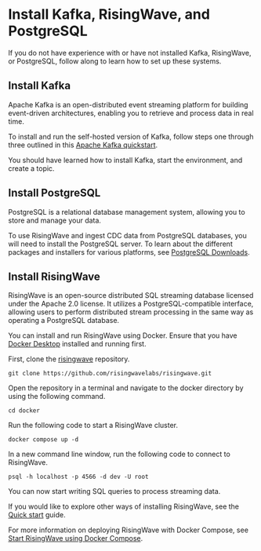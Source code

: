 # Install Kafka, RisingWave, and PostgreSQL

If you do not have experience with or have not installed Kafka, RisingWave, or PostgreSQL, follow along to learn how to set up these systems.

## Install Kafka

Apache Kafka is an open-distributed event streaming platform for building event-driven architectures, enabling you to retrieve and process data in real time. 

To install and run the self-hosted version of Kafka, follow steps one through three outlined in this [Apache Kafka quickstart](https://kafka.apache.org/quickstart).

You should have learned how to install Kafka, start the environment, and create a topic. 

## Install PostgreSQL

PostgreSQL is a relational database management system, allowing you to store and manage your data.

To use RisingWave and ingest CDC data from PostgreSQL databases, you will need to install the PostgreSQL server. To learn about the different packages and installers for various platforms, see [PostgreSQL Downloads](https://www.postgresql.org/download/).

## Install RisingWave

RisingWave is an open-source distributed SQL streaming database licensed under the Apache 2.0 license. It utilizes a PostgreSQL-compatible interface, allowing users to perform distributed stream processing in the same way as operating a PostgreSQL database.

You can install and run RisingWave using Docker. Ensure that you have [Docker Desktop](https://docs.docker.com/get-docker/) installed and running first. 

First, clone the [risingwave](https://github.com/risingwavelabs/risingwave) repository.

```terminal
git clone https://github.com/risingwavelabs/risingwave.git
```

Open the repository in a terminal and navigate to the docker directory by using the following command.

```terminal
cd docker
```

Run the following code to start a RisingWave cluster.

```terminal
docker compose up -d
```

In a new command line window, run the following code to connect to RisingWave.

```terminal
psql -h localhost -p 4566 -d dev -U root
```

You can now start writing SQL queries to process streaming data. 

If you would like to explore other ways of installing RisingWave, see the [Quick start](https://docs.risingwave.com/docs/current/get-started/) guide.

For more information on deploying RisingWave with Docker Compose, see [Start RisingWave using Docker Compose](https://docs.risingwave.com/docs/current/risingwave-docker-compose/#connect-to-risingwave).



